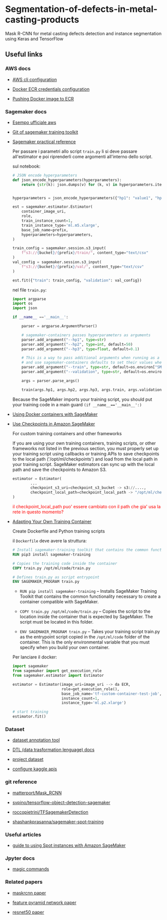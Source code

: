# Segmentation-of-defects-in-metal-casting-products

Mask R-CNN for metal casting defects detection and instance segmentation using Keras and TensorFlow

## Useful links

### AWS docs

- [AWS cli configuration](https://docs.aws.amazon.com/cli/latest/userguide/cli-chap-configure.html)
  
- [Docker ECR credentials configuration](https://docs.aws.amazon.com/AmazonECR/latest/userguide/common-errors-docker.html)
  
- [Pushing Docker image to ECR](https://docs.aws.amazon.com/AmazonECR/latest/userguide/docker-push-ecr-image.html)

### Sagemaker docs

- [Esempo ufficiale aws](https://github.com/aws/amazon-sagemaker-examples/tree/master/advanced_functionality/custom-training-containers/script-mode-container)

- [Git of sagemaker training toolkit](https://github.com/aws/sagemaker-training-toolkit)

- [Sagemaker practical reference](https://sagemaker.readthedocs.io/en/stable/overview.html)

    Per passare i parametri allo script `train.py` li si deve passare all'estimator e poi riprenderli come argomenti all'interno dello script.

    sul notebook:

    ```python
    # JSON encode hyperparameters
    def json_encode_hyperparameters(hyperparameters):
        return {str(k): json.dumps(v) for (k, v) in hyperparameters.items()}


    hyperparameters = json_encode_hyperparameters({"hp1": "value1", "hp2": 300, "hp3": 0.001})

    est = sagemaker.estimator.Estimator(
        container_image_uri,
        role,
        train_instance_count=1,
        train_instance_type='ml.m5.xlarge',
        base_job_name=prefix,
        hyperparameters=hyperparameters,
    )

    train_config = sagemaker.session.s3_input(
        f"s3://{bucket}/{prefix}/train/", content_type="text/csv"
    )
    val_config = sagemaker.session.s3_input(
        f"s3://{bucket}/{prefix}/val/", content_type="text/csv"
    )

    est.fit({"train": train_config, "validation": val_config})
    ```

    nel file `train.py`:

    ```python
    import argparse
    import os
    import json

    if __name__ =='__main__':

        parser = argparse.ArgumentParser()

        # sagemaker-containers passes hyperparameters as arguments
        parser.add_argument("--hp1", type=str)
        parser.add_argument("--hp2", type=int, default=50)
        parser.add_argument("--hp3", type=float, default=0.1)

        # This is a way to pass additional arguments when running as a script
        # and use sagemaker-containers defaults to set their values when not specified.
        parser.add_argument("--train", type=str, default=os.environ["SM_CHANNEL_TRAIN"])
        parser.add_argument("--validation", type=str, default=os.environ["SM_CHANNEL_VALIDATION"])

        args = parser.parse_args()

        train(args.hp1, args.hp2, args.hp3, args.train, args.validation)
    ```

    Because the SageMaker imports your training script, you should put your training code in a main guard `(if __name__=='__main__':)`

- [Using Docker containers with SageMaker](https://docs.aws.amazon.com/sagemaker/latest/dg/docker-containers.html)

- [Use Checkpoints in Amazon SageMaker](https://docs.aws.amazon.com/sagemaker/latest/dg/model-checkpoints.html)

    For custom training containers and other frameworks

    If you are using your own training containers, training scripts, or other frameworks not listed in the previous section, you must properly set up your training script using callbacks or training APIs to save checkpoints to the local path ('/opt/ml/checkpoints') and load from the local path in your training script. SageMaker estimators can sync up with the local path and save the checkpoints to Amazon S3.

    ```python
    estimator = Estimator(
            ...
            checkpoint_s3_uri=checkpoint_s3_bucket -> s3://....,
            checkpoint_local_path=checkpoint_local_path -> "/opt/ml/checkpoints"
    )
    ```

    <span style="color:red">il checkpoint_local_path puo' essere cambiato con il path che gia' usa la rete in questo momento?</span>

- [Adapting Your Own Training Container](https://docs.aws.amazon.com/sagemaker/latest/dg/adapt-training-container.html)

  Create Dockerfile and Python training scripts

  il `Dockerfile` deve avere la struttura:

    ```Dockerfile
    # Install sagemaker-training toolkit that contains the common functionality necessary to create a container compatible with SageMaker and the Python SDK.
    RUN pip3 install sagemaker-training

    # Copies the training code inside the container
    COPY train.py /opt/ml/code/train.py

    # Defines train.py as script entrypoint
    ENV SAGEMAKER_PROGRAM train.py
    ```

  - `RUN pip install sagemaker-training` – Installs SageMaker Training Toolkit that contains the common functionality necessary to create a container compatible with SageMaker.

  - `COPY train.py /opt/ml/code/train.py` – Copies the script to the location inside the container that is expected by SageMaker. The script must be located in this folder.

  - `ENV SAGEMAKER_PROGRAM train.py` – Takes your training script train.py as the entrypoint script copied in the `/opt/ml/code` folder of the container. This is the only environmental variable that you must specify when you build your own container.

  Per lanciare il docker:

  ```python
  import sagemaker
  from sagemaker import get_execution_role
  from sagemaker.estimator import Estimator

  estimator = Estimator(image_uri=image_uri --> da ECR,
                        role=get_execution_role(),
                        base_job_name='tf-custom-container-test-job',
                        instance_count=1,
                        instance_type='ml.p2.xlarge')

  # start training
  estimator.fit()
  ```

### Dataset

- [dataset annotation tool](https://supervise.ly/)

- [DTL (data trasformation lenguage) docs](https://docs.supervise.ly/data-manipulation/index)

- [project dataset](https://www.kaggle.com/ravirajsinh45/real-life-industrial-dataset-of-casting-product)

- [configure kaggle apis](https://adityashrm21.github.io/Setting-Up-Kaggle/)

### git reference

- [matterport/Mask_RCNN](https://github.com/matterport/Mask_RCNN)

- [svpino/tensorflow-object-detection-sagemaker](https://github.com/svpino/tensorflow-object-detection-sagemaker)

- [roccopietrini/TFSagemakerDetection](https://github.com/roccopietrini/TFSagemakerDetection)

- [shashankprasanna/sagemaker-spot-training](https://github.com/shashankprasanna/sagemaker-spot-training)

### Useful articles

- [guide to using Spot instances with Amazon SageMaker](https://towardsdatascience.com/a-quick-guide-to-using-spot-instances-with-amazon-sagemaker-b9cfb3a44a68)

### Jpyter docs

- [magic commands](https://ipython.readthedocs.io/en/stable/interactive/magics.html#)

### Related papers

- [maskrcnn paper](https://arxiv.org/pdf/1703.06870.pdf)

- [feature pyramid network paper](https://arxiv.org/pdf/1612.03144.pdf)

- [resnet50 paper](https://arxiv.org/pdf/1512.03385.pdf)
